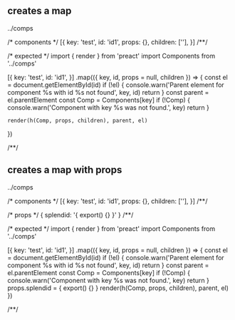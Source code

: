 ## creates a map
../comps

/* components */
[{
  key: 'test',
  id: 'id1',
  props: {},
  children: [''],
}]
/**/

/* expected */
import { render } from 'preact'
import Components from '../comps'

[{
  key: 'test',
  id: 'id1',
}]
  .map(({ key, id, props = null, children }) => {
    const el = document.getElementById(id)
    if (!el) {
      console.warn('Parent element for component %s with id %s not found', key, id)
      return
    }
    const parent = el.parentElement
    const Comp = Components[key]
    if (!Comp) {
      console.warn('Component with key %s was not found.', key)
      return
    }

    render(h(Comp, props, children), parent, el)
  })

/**/

## creates a map with props
../comps

/* components */
[{
  key: 'test',
  id: 'id1',
  props: {},
  children: [''],
}]
/**/

/* props */
{ splendid: '{ export() {} }' }
/**/

/* expected */
import { render } from 'preact'
import Components from '../comps'

[{
  key: 'test',
  id: 'id1',
}]
  .map(({ key, id, props = null, children }) => {
    const el = document.getElementById(id)
    if (!el) {
      console.warn('Parent element for component %s with id %s not found', key, id)
      return
    }
    const parent = el.parentElement
    const Comp = Components[key]
    if (!Comp) {
      console.warn('Component with key %s was not found.', key)
      return
    }
    props.splendid = { export() {} }
    render(h(Comp, props, children), parent, el)
  })

/**/